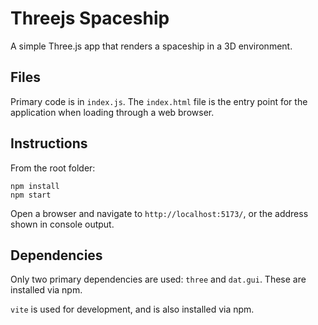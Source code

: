 # Threejs Spaceship

A simple Three.js app that renders a spaceship in a 3D environment.

## Files

Primary code is in `index.js`. The `index.html` file is the entry point for the application when loading through a web browser.

## Instructions

From the root folder:

```
npm install
npm start
```

Open a browser and navigate to `http://localhost:5173/`, or the address shown in console output.

## Dependencies

Only two primary dependencies are used: `three` and `dat.gui`. These are installed via npm.

`vite` is used for development, and is also installed via npm.
